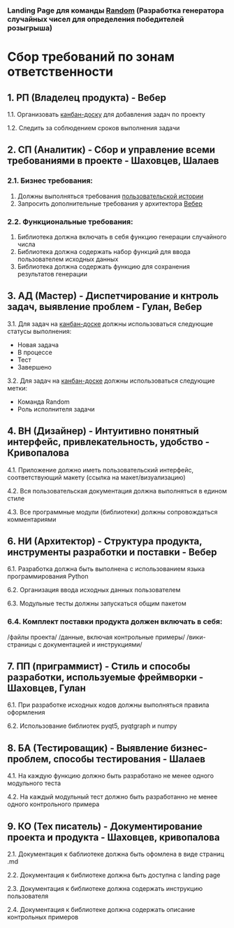 ### Landing Page для команды [Random](https://github.com/viveber/VeberVA/blob/main/Семинары/семинар%203-4.md) (Разработка генератора случайных чисел для определения победителей розыгрыша)
# Сбор требований по зонам ответственности
## 1. РП (Владелец продукта) - Вебер
1.1. Организовать [канбан-доску](https://github.com/stankin/oop-stat/projects/3) для добавления задач по проекту

1.2. Следить за соблюдением сроков выполнения задачи
## 2. СП (Аналитик) - Сбор и управление всеми требованиями в проекте - Шаховцев, Шалаев
### 2.1. Бизнес требования:
1. Должны выполняться требования [пользовательской истории](https://github.com/stankin/oop-stat/issues/14)
2. Запросить дополнительные требования у архитектора [Вебер](https://github.com/viveber/VeberVA) 
### 2.2. Функциональные требования:
1. Библиотека должна включать в себя функцию генерации случайного числа
2. Библиотека должна содержать набор функций для ввода пользователем исходных данных
3. Библиотека должна содержать функцию для сохранения результатов генерации

## 3. АД (Мастер) - Диспетчирование и кнтроль задач, выявление проблем - Гулан, Вебер
3.1. Для задач на [канбан-доске](https://github.com/stankin/oop-stat/projects/3) должны использоваться следующие статусы выполнения:
* Новая задача
* В процессе
* Тест
* Завершено

3.2. Для задач на [канбан-доске](https://github.com/stankin/oop-stat/projects/3) должны использоваться следующие метки:
* Команда Random
* Роль исполнителя задачи

## 4. ВН (Дизайнер) - Интуитивно понятный интерфейс, привлекательность, удобство - Кривопалова 

4.1. Приложение должно иметь пользовательский интерфейс, соответствующий макету (ссылка на макет/визуализацию)

4.2. Вся пользовательская документация должна выполняться в едином стиле

4.3. Все программные модули (библиотеки) должны сопровождаться комментариями

## 6. НИ (Архитектор) - Структура продукта, инструменты разработки и поставки - Вебер
6.1. Разработка должна быть выполнена с использованием языка программирования Python

6.2. Организация ввода исходных данных пользователем

6.3. Модульные тесты должны запускаться общим пакетом

### 6.4. Комплект поставки продукта должен включать в себя:
/файлы проекта/
/данные, включая контрольные примеры/
/вики-страницы с документацией и инструкциями/

## 7. ПП (приграммист) - Стиль и способы разработки, используемые фреймворки - Шаховцев, Гулан
6.1. При разработке исходных кодов должны выполняться правила оформления

6.2. Использование библиотек pyqt5, pyqtgraph и numpy

## 8. БА (Тестироващик) -  Выявление бизнес-проблем, способы тестирования - Шалаев
4.1. На каждую функцию должно быть разработано не менее одного модульного теста

4.2. На каждый модульный тест должно быть разработанно не менее одного контрольного примера

## 9. КО (Тех писатель) - Документирование проекта и продукта - Шаховцев, кривопалова
2.1. Документация к баблиотеке должна быть офомлена в виде страниц .md

2.2. Документация к библиотеке должна быть доступна с landing page

2.3. Документация к библиотеке должна содержать инструкцию пользователя

2.4. Документация к библиотеке должна содержать описание контрольных примеров

